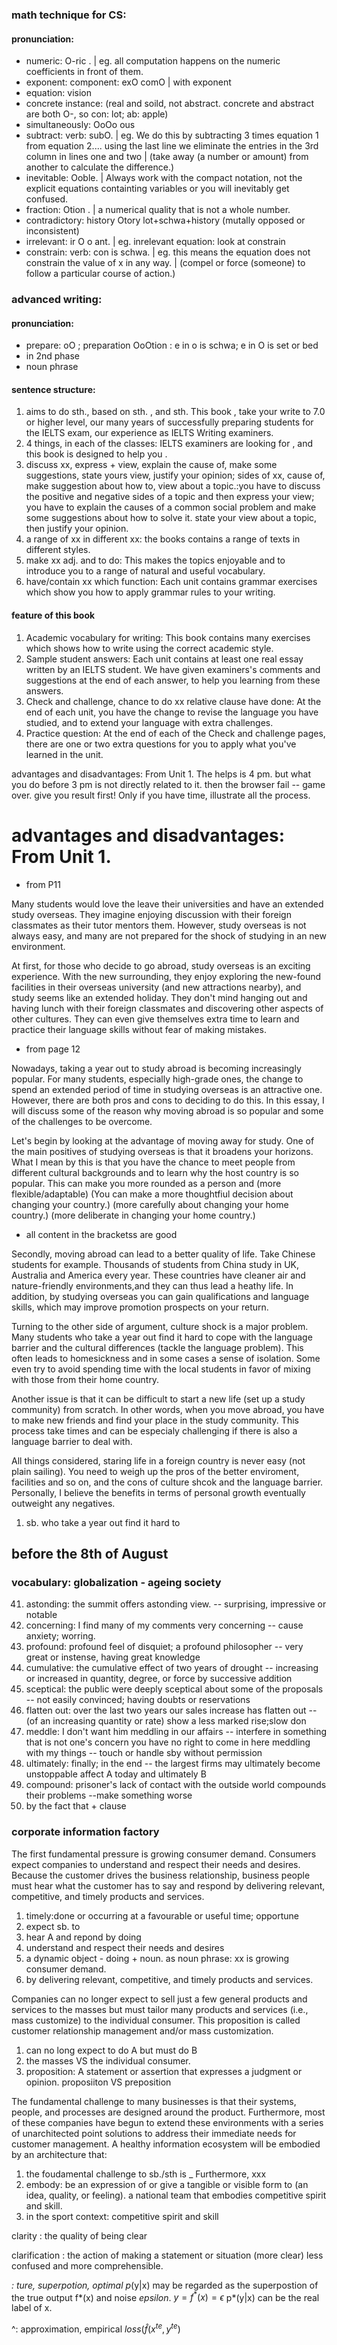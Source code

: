 ### math technique for CS:
#### pronunciation:
- numeric: O-ric . | eg. all computation happens on the numeric coefficients in front of them.
- exponent: component:  exO comO | with exponent
- equation: vision
- concrete instance: (real and soild, not abstract.  concrete and abstract are both O-, so con: lot; ab: apple)
- simultaneously: OoOo ous
- subtract:  verb: subO. | eg. We do this by subtracting 3 times equation 1 from equation 2.... using the last line we eliminate the entries in the 3rd column in lines one and two | (take away (a number or amount) from another to calculate the difference.)
- inevitable: Ooble. | Always work with the compact notation, not the explicit equations containting variables or you will inevitably get confused.
- fraction: Otion . | a numerical quality that is not a whole number. 
- contradictory: history Otory  lot+schwa+history (mutally opposed or inconsistent)
- irrelevant: ir O o ant. | eg. inrelevant equation:  look at constrain
- constrain: verb: con is schwa. | eg. this means the equation does not constrain the value of x in any way. |  (compel or force (someone) to follow a particular course of action.)


### advanced writing:
#### pronunciation:
- prepare: oO ; preparation OoOtion :  e in o is schwa;  e in O is set or bed
- in 2nd phase
- noun phrase

#### sentence structure:
1. aims to do sth., based on sth. , and sth.   This book , take your write to 7.0 or higher level,  our many years of successfully preparing students for the IELTS exam,  our experience as IELTS Writing examiners.
2. 4 things, in each of the classes: IELTS examiners are looking for , and this book is designed to help you .
3. discuss xx, express + view, explain the cause of, make some suggestions, state yours view, justify your opinion; sides of xx, cause of, make suggestion about how to, view about a topic.:you have to discuss the positive and negative sides of a topic and then express your view; you have to explain the causes of a common social problem and make some suggestions about how to solve it. state your view about a topic, then justify your opinion.
4. a range of xx in different xx: the books contains a range of texts in different styles.
5. make xx adj. and to do: This makes the topics enjoyable and to introduce you to a range of natural and useful vocabulary.
5. have/contain xx which function: Each unit contains grammar exercises which show you how to apply grammar rules to your writing.

#### feature of this book
1. Academic vocabulary for writing:  This book contains many exercises which shows how to write using the correct academic style.
1. Sample student answers: Each unit contains at least one real essay written by an IELTS student. We have given examiners's comments and suggestions at the end of each answer, to help you learning from these answers.
1. Check and challenge, chance to do xx relative clause have done: At the end of each unit, you have the change to revise the language you have studied, and to extend your language with extra challenges.
1. Practice question: At the end of each of the Check and challenge pages, there are one or two extra questions for you to apply what you've learned in the unit.



 advantages and disadvantages:  From Unit 1. The helps is 4 pm.  but  what you do before 3 pm is not directly related to it. then the browser fail -- game over.   give you result first! Only if you have time, illustrate all the process. 

#  advantages and disadvantages:  From Unit 1. 
- from P11

Many students would love the leave their universities and have an extended study overseas. They imagine enjoying discussion with their foreign classmates as their tutor mentors them. However, study overseas is not always easy, and many are not prepared for the shock of studying in an new environment.

At first, for those who decide to go abroad, study overseas is an exciting experience. With the new surrounding, they enjoy exploring the new-found facilities in their overseas university (and new attractions nearby), and study seems like an extended holiday. They don't mind hanging out and having lunch with their foreign classmates and discovering other aspects of other cultures. They can even give themselves extra time to learn and practice their language skills without fear of making mistakes.


- from page 12

Nowadays, taking a year out to study abroad is becoming increasingly popular. For many students, especially high-grade ones, the change to spend an extended period of time in studying overseas is an attractive one. However, there are both pros and cons to deciding to do this. In this essay, I will discuss some of the reason why moving abroad is so popular and some of the challenges to be overcome.

Let's begin by looking at the advantage of moving away for study. One of the main positives of studying overseas is that it broadens your horizons. What I mean by this is that you have the chance to meet people from different cultural backgrounds and to learn why the host country is so popular. This can make you more rounded as a person and  (more flexible/adaptable) (You can make a more thoughtfiul decision about changing your country.) (more carefully about changing your home country.) (more deliberate in changing your home country.) 
- all content in the bracketss are good

Secondly, moving abroad can lead to a better quality of life. Take Chinese students for example. Thousands of students from China study in UK, Australia and America every year. These countries have cleaner air and nature-friendly environments,and they can thus lead a heathy life.  In addition, by studying overseas you can gain qualifications and language skills, which may improve promotion prospects on your return.

Turning to the other side of argument, culture shock is a major problem. Many students who take a year out find it hard to cope with the language barrier and the cultural differences (tackle the language problem). This often leads to homesickness and in some cases a sense of isolation. Some even try to avoid spending time with the local students in favor of mixing with those from their home country.

Another issue is that it can be difficult to start a new life (set up a study community) from scratch. In other words, when you move abroad, you have to make new friends and find your place in the study community. This process take times and can be especialy challenging if there is also a language barrier to deal with.

All things considered, staring life in a foreign country is never easy (not plain sailing). You need to weigh up the pros of the better enviroment, facilities and so on, and the cons of culture shcok and the language barrier. Personally, I believe the benefits in terms of personal growth eventually outweight any negatives.



1. sb. who take a year out find it hard to







## before the 8th of August
### vocabulary: globalization - ageing society
41. astonding: the summit offers astonding view. -- surprising, impressive or notable
1. concerning: I find many of my comments very concerning -- cause anxiety; worring.
1. profound: profound feel of disquiet; a profound philosopher -- very great or instense, having great knowledge
1. cumulative: the cumulative effect of two years of drought -- increasing or increased in quantity, degree, or force by successive addition
1. sceptical: the public were deeply sceptical about some of the proposals -- not easily convinced; having doubts or reservations
1. flatten out: over the last two years our sales increase has flatten out -- (of an increasing quantity or rate) show a less marked rise;slow don
1. meddle: I don't want him meddling in our affairs -- interfere in something that is not one's concern
  you have no right to come in here meddling with my things -- touch or handle sby without permission
1. ultimately: finally; in the end -- the largest firms may ultimately become unstoppable  affect A today and ultimately B
1. compound: prisoner's lack of contact with the outside world compounds their problems --make something worse
1. by the fact that + clause


### corporate information factory 
The first fundamental pressure is growing consumer demand. Consumers expect companies to understand and respect their needs and desires. Because the customer drives the business relationship, business people must hear what the customer has to say and respond by delivering relevant, competitive, and timely products and services.
1. timely:done or occurring at a favourable or useful time; opportune
1. expect sb. to 
1. hear A and repond by doing 
1. understand and respect their needs and desires
1. a dynamic object - doing + noun. as noun phrase: xx is growing consumer demand.
1. by delivering relevant, competitive, and timely products and services.


Companies can no longer expect to sell just a few general products and services to the masses but must tailor many products and services (i.e., mass customize) to the individual consumer. This proposition is called customer relationship management and/or mass customization. 
1. can no long expect to do A but must do B
1. the masses VS the individual consumer.
1. proposition: A statement or assertion that expresses a judgment or opinion.  proposiiton VS preposition

The fundamental challenge to many businesses is that their systems, people, and processes are designed around the product. Furthermore, most of these companies have begun to extend these environments with a series of unarchitected point solutions to address their immediate needs for customer management. A healthy information ecosystem will be embodied by an architecture that:
1. the foudamental challenge to sb./sth is _   Furthermore, xxx
1. embody: be an expression of or give a tangible or visible form to (an idea, quality, or feeling).  a national team that embodies competitive spirit and skill.
1. in the sport context:  competitive spirit and skill


clarity : the quality of being clear


clarification  : the action of making a statement or situation (more clear) less confused and more comprehensible.



*: ture, superpotion, optimal
p*(y|x) may be regarded as the superpostion of the true output f*(x) and noise $epsilon$. $y=f^*(x)=\epsilon$
p*(y|x) can be the real label of x.

^: approximation, empirical
$loss(\hat f(x^{te},y^{te})$

